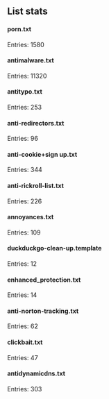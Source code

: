 ## List stats
#### porn.txt
Entries: 1580 <br> 
#### antimalware.txt
Entries: 11320 <br> 
#### antitypo.txt
Entries: 253 <br> 
#### anti-redirectors.txt
Entries: 96 <br> 
#### anti-cookie+sign up.txt
Entries: 344 <br> 
#### anti-rickroll-list.txt
Entries: 226 <br> 
#### annoyances.txt
Entries: 109 <br> 
#### duckduckgo-clean-up.template
Entries: 12 <br> 
#### enhanced_protection.txt
Entries: 14 <br> 
#### anti-norton-tracking.txt
Entries: 62 <br> 
#### clickbait.txt
Entries: 47 <br> 
#### antidynamicdns.txt
Entries: 303 <br> 
